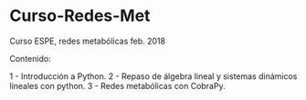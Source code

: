 # Curso-Redes-Met
Curso ESPE, redes metabólicas feb. 2018

Contenido: 

  1 - Introducción a Python. 
  2 - Repaso de álgebra lineal y sistemas dinámicos lineales con python. 
  3 - Redes metabólicas con CobraPy.
